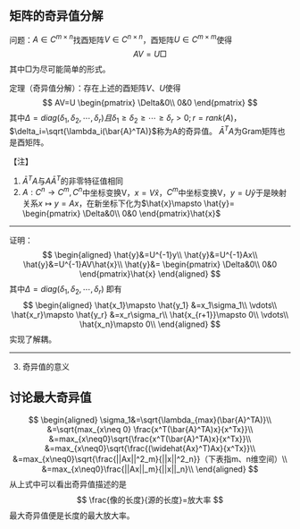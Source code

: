 ## 矩阵的奇异值分解
问题：$A\in C^{m\times n}$找酉矩阵$V\in C^{n\times n}$，酉矩阵$U\in C^{m\times m}$使得
$$
AV=U \Box
$$
其中$\Box$为尽可能简单的形式。

定理（奇异值分解）：存在上述的酉矩阵$V、U$使得
$$
AV=U
\begin{pmatrix}
\Delta&0\\
0&0
\end{pmatrix}
$$
其中$\Delta=diag(\delta_1,\delta_2,\cdots,\delta_r)且\delta_1\ge\delta_2\ge\cdots\ge\delta_r>0;r=rank(A)$，$\delta_i=\sqrt{\lambda_i(\bar{A}^TA)}$称为A的奇异值。
$\bar{A}^TA$为Gram矩阵也是酉矩阵。

【注】
1. $\bar{A}^TA$与$A\bar{A}^T$的非零特征值相同
2. $A:C^n\to C^m,C^n$中坐标变换V，$x=V\hat{x}$，$C^m$中坐标变换V，$y=U\hat{y}$于是映射关系$x\mapsto y=Ax$，在新坐标下化为$\hat{x}\mapsto \hat{y}=
\begin{pmatrix}
\Delta&0\\
0&0
\end{pmatrix}\hat{x}$

___
证明：
$$
\begin{aligned}
\hat{y}&=U^{-1}y\\
\hat{y}&=U^{-1}Ax\\
\hat{y}&=U^{-1}AV\hat{x}\\
\hat{y}&=
\begin{pmatrix}
\Delta&0\\
0&0
\end{pmatrix}\hat{x}
\end{aligned}
$$
其中$\Delta=diag(\delta_1,\delta_2,\cdots,\delta_r)$
即有
$$
\begin{aligned}
\hat{x_1}\mapsto \hat{y_1} &=x_1\sigma_1\\
\vdots\\
\hat{x_r}\mapsto \hat{y_r} &=x_r\sigma_r\\
\hat{x_{r+1}}\mapsto 0\\
\vdots\\
\hat{x_n}\mapsto 0\\
\end{aligned}
$$
实现了解耦。
___
3. 奇异值的意义
## 讨论最大奇异值

$$
\begin{aligned}
\sigma_1&=\sqrt{\lambda_{max}(\bar{A}^TA)}\\
&=\sqrt{max_{x\neq 0} \frac{x^T(\bar{A}^TA)x}{x^Tx}}\\
&=max_{x\neq0}\sqrt{\frac{x^T(\bar{A}^TA)x}{x^Tx}}\\
&=max_{x\neq0}\sqrt{\frac{(\widehat{Ax}^T)Ax}{x^Tx}}\\
&=max_{x\neq0}\sqrt{\frac{||Ax||^2_m}{||x||^2_n}}（下表指m、n维空间）\\
&=max_{x\neq0}\frac{||Ax||_m}{||x||_n}\\
\end{aligned}
$$
从上式中可以看出奇异值描述的是
$$
\frac{像的长度}{源的长度}=放大率
$$
最大奇异值便是长度的最大放大率。
